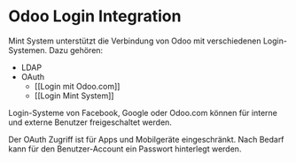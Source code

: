 # Odoo Login Integration
Mint System unterstützt die Verbindung von Odoo mit verschiedenen Login-Systemen. Dazu gehören:

* LDAP
* OAuth
	* [[Login mit Odoo.com]]
	* [[Login Mint System]]

Login-Systeme von Facebook, Google oder Odoo.com können für interne und externe Benutzer freigeschaltet werden.

Der OAuth Zugriff ist für Apps und Mobilgeräte eingeschränkt. Nach Bedarf kann für den Benutzer-Account ein Passwort hinterlegt werden.